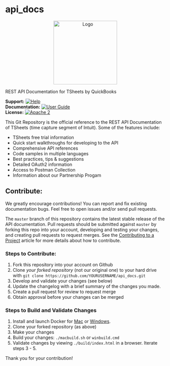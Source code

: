 api_docs
=============
<p align="center">
    <img src="./source/images/qb_time_logo_reversed.svg" width="200" alt="Logo"/>
</p>
REST API Documentation for TSheets by QuickBooks

**Support:** [![Help](https://img.shields.io/badge/Support-TSheets%20Developer-blue.svg)](https://www.tsheets.com/contact-tsheets)<br/>
**Documentation:** [![User Guide](https://img.shields.io/badge/User%20Guide-SDK%20Docs-blue.svg)](https://developers.tsheets.com/docs/api/)<br/>
**License:** [![Apache 2](http://img.shields.io/badge/license-Apache%202-brightgreen.svg)](http://www.apache.org/licenses/LICENSE-2.0) <br/>

This Git Repository is the official reference to the REST API Documentation of TSheets (time capture segment of Intuit).
Some of the features include:

* TSheets free trial information
* Quick start walkthroughs for developing to the API
* Comprehensive API references
* Code samples in multiple languages
* Best practices, tips & suggestions
* Detailed OAuth2 information
* Access to Postman Collection
* Information about our Partnership Progam

## Contribute:
We greatly encourage contributions! You can report and fix existing documentation bugs. Feel free to open issues and/or send pull requests.

The `master` branch of this repository contains the latest stable release of the API documentation.  Pull requests should be submitted against `master` by forking this repo into your account, developing and testing your changes, and creating pull requests to request merges. See the [Contributing to a Project](https://guides.github.com/activities/contributing-to-open-source/)
article for more details about how to contribute.

### Steps to Contribute:

1. Fork this repository into your account on Github
2. Clone *your forked repository* (not our original one) to your hard drive with `git clone https://github.com/YOURUSERNAME/api_docs.git`
3. Develop and validate your changes (see below)
4. Update the changelog with a brief summary of the changes you made.
5. Create a pull request for review to request merge
6. Obtain approval before your changes can be merged

### Steps to Build and Validate Changes
1. Install and launch Docker for [Mac](https://hub.docker.com/editions/community/docker-ce-desktop-mac) or [Windows](https://hub.docker.com/editions/community/docker-ce-desktop-windows).
2. Clone your forked repository (as above)
3. Make your changes
4. Build your changes: `./macbuild.sh` or `winbuild.cmd`
5. Validate changes by viewing `./build/index.html` in a browser. Iterate steps 3 - 5.

Thank you for your contribution!

